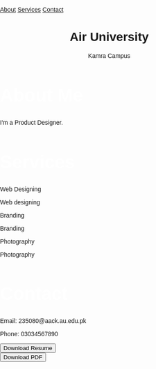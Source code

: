 <!DOCTYPE html>
<html lang="en">
<head>
<meta charset="UTF-8">
<meta name="viewport" content="width=device-width, initial-scale=1.0">
<title>Portfolio</title>
<style>
body {
font-family: 'Comic Sans MS', sans-serif;
margin: 0;
padding: 0;
overflow-x: hidden;
}

header {
background-color: #111;
color: #fff;
text-align: center;
padding: 2em 0;
}

section {
height: 50vh;
display: list;
align-items: center;
justify-content: center;
text-align: center;
}

section:nth-child(odd) {
background: linear-gradient(45deg, #fc5c7d, #6a82fb);
}

section:nth-child(even) {
background: linear-gradient(45deg, #a18cd1, #fbc2eb);
}
h2 {
font-size: 3em;
margin-bottom: 30px;
color: #fff;
}

p {
font-size: 1.2em;
color: #fff;
}

nav {
position: center;
top: 0;
left: 0;
height: 100%;
background-color: #333;
padding-top: 20px;
}

nav a {
display: list;
padding: 20px;
color: #fff;
text-decoration: none;
transition: background-color 0.3s;
}
nav a:hover {
background-color: #555;
}

.download-btn {
padding: 20px 30px;
background-color: #333;
color: #fff;
border: none;
cursor: pointer;
font-size: 1.2em;
}

.tooltip {
position: relative;
display: inline-block;
cursor: pointer;
}

.tooltip .tooltiptext {
visibility: hidden;
width: 120px;
background-color: #333;
color: #fff;
text-align: center;
border-radius: 6px;
padding: 5px;
position: absolute;
z-index: 1;
bottom: 125%;
left: 50%;
margin-left: -60px;
opacity: 0;
transition: opacity 0.3s;
}

.tooltip:hover .tooltiptext {
visibility: visible;
opacity: 1;
}
</style>
</head>
<body>

<nav>
<a href="#about">About</a>
<a href="#services">Services</a>
<a href="#contact">Contact</a>
</nav>

<header>
<h1>Air University</h1>
<p>Kamra Campus</p>
</header>

<section id="about">
<h2>About Me</h2>
<p>I'm a Product Designer.</p>
</section>

<section id="services">
<h2>Services</h2>
<div class="tooltip">
<span class="tooltiptext">Web Designing</span>
<p>Web designing &nbsp;</p>
</div>

<div class="tooltip">
<span class="tooltiptext">Branding</span>
<p>Branding &nbsp;</p>
</div>

<div class="tooltip">
<span class="tooltiptext">Photography</span>
<p>Photography</p>
</div>
</section>

<section id="contact">
<h2>Contact</h2>
<p>Email: 235080@aack.au.edu.pk</p>
<p>Phone: 03034567890</p>
</section>

<section>
<button class="download-btn" id="downloadBtn">Download Resume</button>
</section>
<body>
<button id="downloadBtn">Download PDF</button>
<script>
document.getElementById("downloadBtn").addEventListener("click", function() {
var pdfUrl = "https://drive.google.com/file/d/1eOlRiVEri3cFu6ezQ_Q-TIwXHf647pT3/view?usp=drive_link";
var link = document.createElement('a');
link.href = pdfUrl;
link.download = "downloaded_file.pdf";
link.target = "_blank";
link.click();
});
</script>
</body>
</html>
